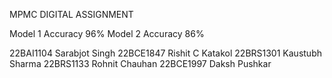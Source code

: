 MPMC DIGITAL ASSIGNMENT


Model 1 Accuracy 96%
Model 2 Accuracy 86%


22BAI1104 Sarabjot Singh 
22BCE1847 Rishit C Katakol
22BRS1301 Kaustubh Sharma
22BRS1133 Rohnit Chauhan 
22BCE1997 Daksh Pushkar
